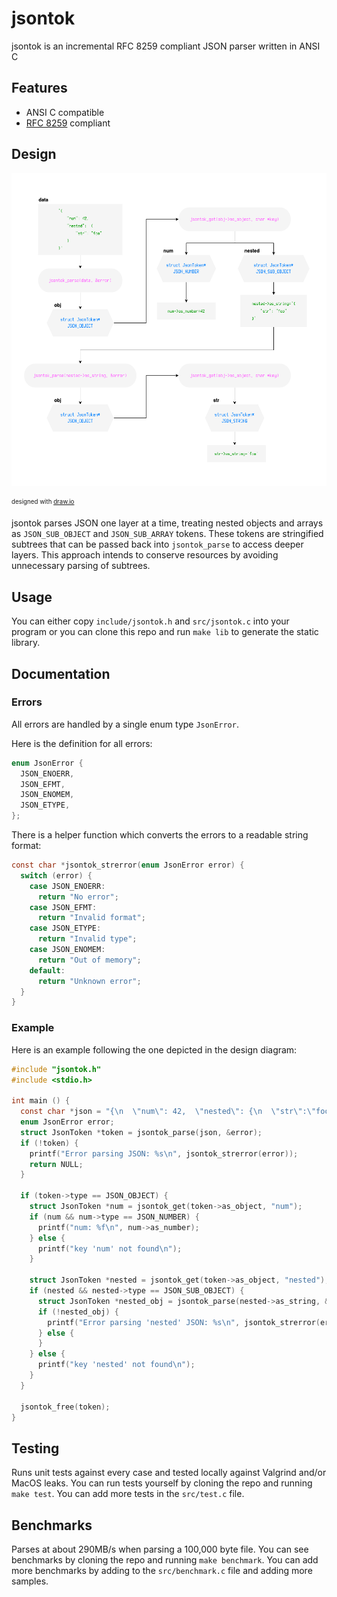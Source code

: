 # jsontok

jsontok is an incremental RFC 8259 compliant JSON parser written in ANSI C

## Features
- ANSI C compatible
- [RFC 8259](https://datatracker.ietf.org/doc/html/rfc8259) compliant

## Design
<a href="https://github.com/eliasmurcray/jsontok/blob/mainline/jsontok_dark.png" target="_blank">
  <picture>
    <source media="(prefers-color-scheme: dark)" srcset="https://github.com/eliasmurcray/jsontok/blob/mainline/jsontok_dark.png">
    <source media="(prefers-color-scheme: light)" srcset="https://github.com/eliasmurcray/jsontok/blob/mainline/jsontok_light.png">
    <img height="500" alt="jsontok design diagram" src="https://github.com/eliasmurcray/jsontok/blob/mainline/jsontok_light.png">
  </picture>
</a>

<sub><sup>designed with <a href="https://draw.io/">draw.io</a></sup></sub>

jsontok parses JSON one layer at a time, treating nested objects and arrays as `JSON_SUB_OBJECT` and `JSON_SUB_ARRAY` tokens. These tokens are stringified subtrees that can be passed back into `jsontok_parse` to access deeper layers. This approach intends to conserve resources by avoiding unnecessary parsing of subtrees.

## Usage

You can either copy `include/jsontok.h` and `src/jsontok.c` into your program or you can clone this repo and run `make lib` to generate the static library.

## Documentation

### Errors

All errors are handled by a single enum type `JsonError`.

Here is the definition for all errors:

```c
enum JsonError {
  JSON_ENOERR,
  JSON_EFMT,
  JSON_ENOMEM,
  JSON_ETYPE,
};
```

There is a helper function which converts the errors to a readable string format:

```c
const char *jsontok_strerror(enum JsonError error) {
  switch (error) {
    case JSON_ENOERR:
      return "No error";
    case JSON_EFMT:
      return "Invalid format";
    case JSON_ETYPE:
      return "Invalid type";
    case JSON_ENOMEM:
      return "Out of memory";
    default:
      return "Unknown error";
  }
}
```

### Example

Here is an example following the one depicted in the design diagram:

```c
#include "jsontok.h"
#include <stdio.h>

int main () {
  const char *json = "{\n  \"num\": 42,  \"nested\": {\n  \"str\":\"foo\"\n  }\n}";
  enum JsonError error;
  struct JsonToken *token = jsontok_parse(json, &error);
  if (!token) {
    printf("Error parsing JSON: %s\n", jsontok_strerror(error));
    return NULL;
  }

  if (token->type == JSON_OBJECT) {
    struct JsonToken *num = jsontok_get(token->as_object, "num");
    if (num && num->type == JSON_NUMBER) {
      printf("num: %f\n", num->as_number);
    } else {
      printf("key 'num' not found\n");
    }

    struct JsonToken *nested = jsontok_get(token->as_object, "nested");
    if (nested && nested->type == JSON_SUB_OBJECT) {
      struct JsonToken *nested_obj = jsontok_parse(nested->as_string, &error);
      if (!nested_obj) {
        printf("Error parsing 'nested' JSON: %s\n", jsontok_strerror(error));
      } else {
      }
    } else {
      printf("key 'nested' not found\n");
    }
  }

  jsontok_free(token);
}
```

## Testing

Runs unit tests against every case and tested locally against Valgrind and/or MacOS leaks. You can run tests yourself by cloning the repo and running `make test`. You can add more tests in the `src/test.c` file.

## Benchmarks

Parses at about 290MB/s when parsing a 100,000 byte file. You can see benchmarks by cloning the repo and running `make benchmark`. You can add more benchmarks by adding to the `src/benchmark.c` file and adding more samples.
